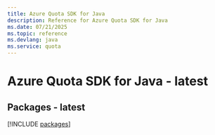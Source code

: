 ```yaml
---
title: Azure Quota SDK for Java
description: Reference for Azure Quota SDK for Java
ms.date: 07/21/2025
ms.topic: reference
ms.devlang: java
ms.service: quota
---
```

# Azure Quota SDK for Java - latest
## Packages - latest
[!INCLUDE [packages](quota-index.md)]